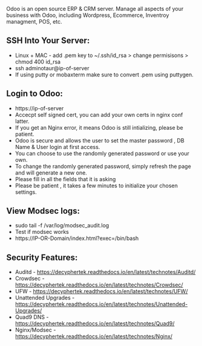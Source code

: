 Odoo is an open source ERP & CRM server. Manage all aspects of your business with Odoo, including Wordpress, Ecommerce, Inventroy managment, POS, etc. 

SSH Into Your Server:
---------------------
* Linux + MAC - add .pem key to ~/.ssh/id_rsa > change permisisons > chmod 400 id_rsa
* ssh adminotaur@ip-of-server 
* If using putty or mobaxterm make sure to convert .pem using puttygen.

Login to Odoo:
---------------

* https://ip-of-server
* Accecpt self signed cert, you can add your own certs in nginx conf latter.
* If you get an Nginx error, it means Odoo is still intializing, please be patient.
* Odoo is secure and allows the user to set the master password , DB Name & User login at first access.
* You can choose to use the randomly generated password or use your own.
* To change the randomly generated password, simply refresh the page and will generate a new one.
* Please fill in all the fields that it is asking
* Please be patient , it takes a few minutes to initialize your chosen settings.

View Modsec logs:
-----------------

* sudo tail -f /var/log/modsec_audit.log
* Test if modsec works
* https://IP-OR-Domain/index.html?exec=/bin/bash

Security Features:
------------------

* Auditd - https://decyphertek.readthedocs.io/en/latest/technotes/Auditd/
* Crowdsec - https://decyphertek.readthedocs.io/en/latest/technotes/Crowdsec/
* UFW - https://decyphertek.readthedocs.io/en/latest/technotes/UFW/
* Unattended Upgrades - https://decyphertek.readthedocs.io/en/latest/technotes/Unattended-Upgrades/
* Quad9 DNS - https://decyphertek.readthedocs.io/en/latest/technotes/Quad9/
* Nginx/Modsec - https://decyphertek.readthedocs.io/en/latest/technotes/Nginx/ 